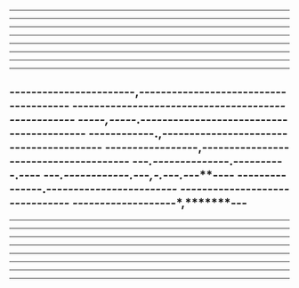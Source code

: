 ------------------------------------------------------------------
------------------------------------------------------------------
------------------------------------------------------------------
------------------------------------------------------------------
------------------------------------------------------------------
------------------------------------------------------------------
------------------------------------------------------------------
------------------------------------------------------------------
-----------------------,****--------------------------------------
--------*********-----***-***-------------------------------------
-----,****-----***.--***--***-------------------------------------
----****-------****-.**,--**--------------------------------------
---****---------*---***--**,--------------------------------------
---***.-------------***-**.---*******---***--****--.*****-*****---
---***.------------.*****---***,-.***--***-******.-***-****-**----
---****------------.****---***---***---*****--****-----***--------
----******-------******---****--****--*****-------***-*****---**--
-------************--******-*****-********--------*****,*******---
------------------------------------------------------------------
------------------------------------------------------------------
------------------------------------------------------------------
------------------------------------------------------------------
------------------------------------------------------------------
------------------------------------------------------------------
------------------------------------------------------------------
------------------------------------------------------------------
------------------------------------------------------------------
